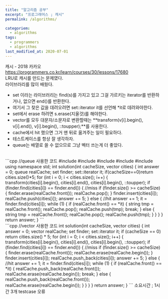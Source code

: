 ```yaml
---
title: "알고리즘 공부"
excerpt: "프로그래머스 ; 캐시"
permalink: /algorithms/

categoriem:
  - algorithms
tags:
  - programmers
  - algorithms
last_modified_at: 2020-07-01
---
```


캐시 - 2018 카카오  
<https://programmers.co.kr/learn/courses/30/lessons/17680>  
LRU로 캐시를 만드는 문제였다.  
라이브러리를 많이 배웠다.  
- set 이라는 라이브러리는 find(s)를 가지고 있고 그걸 가르키는 iterator를 반환하거나, 없으면 end()를 반환한다.  
- 여기서 그 찾은 값을 데려오려면 set<string>::iterator it를 선언해 *it로 데려와야한다.   
- set에서 erase 하려면 s.erase(지울것)를 해야한다.  
- vector<string>를 모두 대문자/소문자로 변환할때는 **transform(v[i].begin(), v[i].end(), v[i].begin(), ::toupper);**를 사용한다.  
- cache에서 hit 했으면 그거 맨 뒤로 옮겨주는 일이 필요하다.  
- 테스트케이스를 항상 잘 생각하자.  
- queue는 배열로 쓸 수 없으므로 그냥 벡터 쓰는게 더 좋았다.  
<br>
```cpp
//queue 사용한 코드
#include <algorithm>
#include <queue>
#include <set>
#include <string>
#include <vector>
using namespace std;
int solution(int cacheSize, vector<string> cities) {
    int answer = 0;
    queue<string> realCache;
    set<string> finder;
    set<string>::iterator it;
    if(cacheSize==0)return cities.size()*5;
    for (int i = 0; i < cities.size(); i++) {
        transform(cities[i].begin(), cities[i].end(), cities[i].begin(), ::toupper);
        if (finder.find(cities[i]) == finder.end()) {  //miss
            if (finder.size() >= cacheSize) {
                finder.erase(realCache.front());
                realCache.pop();
            }
            finder.insert(cities[i]);
            realCache.push(cities[i]);
            answer += 5;
        } else {  //hit
            answer += 1;
            it = finder.find(cities[i]);
            while (1) {
                if (realCache.front() == *it) {
                    string tmp = realCache.front();
                    realCache.pop();
                    realCache.push(tmp);
                    break;
                } else {
                    string tmp = realCache.front();
                    realCache.pop();
                    realCache.push(tmp);
                }
            }
        }
    }
    return answer;
}
```
<br>
```cpp
//vector 사용한 코드
int solution(int cacheSize, vector<string> cities) {
    int answer = 0;
    vector<string> realCache;
    set<string> finder;
    set<string>::iterator it;
    if (cacheSize == 0) return cities.size() * 5;
    for (int i = 0; i < cities.size(); i++) {
        transform(cities[i].begin(), cities[i].end(), cities[i].begin(), ::toupper);
        if (finder.find(cities[i]) == finder.end()) {  //miss
            if (finder.size() >= cacheSize) {
                finder.erase(realCache.front());
                realCache.erase(realCache.begin());
            }
            finder.insert(cities[i]);
            realCache.push_back(cities[i]);
            answer += 5;
        } else {  //hit
            answer += 1;
            it = finder.find(cities[i]);
            while (1) {
                if (realCache.front() == *it) {
                    realCache.push_back(realCache.front());
                    realCache.erase(realCache.begin());
                    break;
                } else {
                    realCache.push_back(realCache.front());
                    realCache.erase(realCache.begin());
                }
            }
        }
    }
    return answer;
}
```
소요시간 ; 1시간 
3개 testcase 오류
